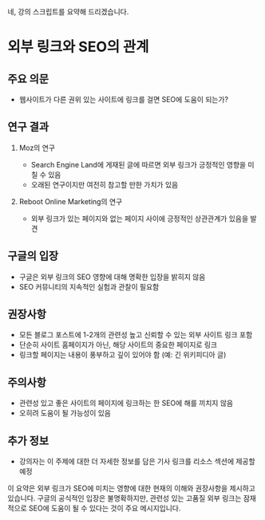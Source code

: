 네, 강의 스크립트를 요약해 드리겠습니다.

# 외부 링크와 SEO의 관계

## 주요 의문

- 웹사이트가 다른 권위 있는 사이트에 링크를 걸면 SEO에 도움이 되는가?

## 연구 결과

1. Moz의 연구

   - Search Engine Land에 게재된 글에 따르면 외부 링크가 긍정적인 영향을 미칠 수 있음
   - 오래된 연구이지만 여전히 참고할 만한 가치가 있음

2. Reboot Online Marketing의 연구
   - 외부 링크가 있는 페이지와 없는 페이지 사이에 긍정적인 상관관계가 있음을 발견

## 구글의 입장

- 구글은 외부 링크의 SEO 영향에 대해 명확한 입장을 밝히지 않음
- SEO 커뮤니티의 지속적인 실험과 관찰이 필요함

## 권장사항

- 모든 블로그 포스트에 1-2개의 관련성 높고 신뢰할 수 있는 외부 사이트 링크 포함
- 단순히 사이트 홈페이지가 아닌, 해당 사이트의 중요한 페이지로 링크
- 링크할 페이지는 내용이 풍부하고 깊이 있어야 함 (예: 긴 위키피디아 글)

## 주의사항

- 관련성 있고 좋은 사이트의 페이지에 링크하는 한 SEO에 해를 끼치지 않음
- 오히려 도움이 될 가능성이 있음

## 추가 정보

- 강의자는 이 주제에 대한 더 자세한 정보를 담은 기사 링크를 리소스 섹션에 제공할 예정

이 요약은 외부 링크가 SEO에 미치는 영향에 대한 현재의 이해와 권장사항을 제시하고 있습니다. 구글의 공식적인 입장은 불명확하지만, 관련성 있는 고품질 외부 링크는 잠재적으로 SEO에 도움이 될 수 있다는 것이 주요 메시지입니다.

